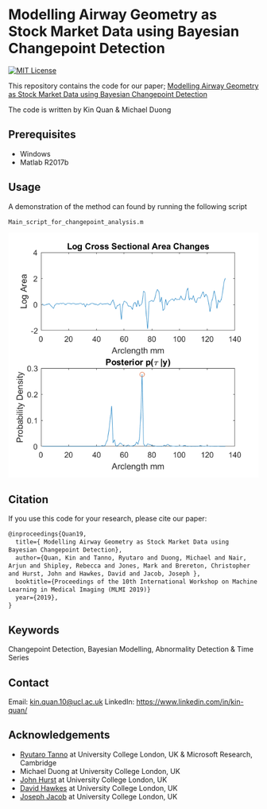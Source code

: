 # Modelling Airway Geometry as Stock Market Data using Bayesian Changepoint Detection

[![MIT License](https://img.shields.io/badge/license-MIT-blue.svg)](LICENSE.md)

This repository contains the code for our paper; [Modelling Airway Geometry as Stock Market Data using Bayesian Changepoint Detection](https://arxiv.org/abs/1906.12225)

The code is written by Kin Quan & Michael Duong

## Prerequisites
- Windows
- Matlab R2017b

## Usage

A demonstration of the method can found by running the following script

```
Main_script_for_changepoint_analysis.m
```

<img src='Output_image.png' width="600px"/>

## Citation
If you use this code for your research, please cite our paper:
```
@inproceedings{Quan19,
  title={ Modelling Airway Geometry as Stock Market Data using Bayesian Changepoint Detection},
  author={Quan, Kin and Tanno, Ryutaro and Duong, Michael and Nair, Arjun and Shipley, Rebecca and Jones, Mark and Brereton, Christopher and Hurst, John and Hawkes, David and Jacob, Joseph },
  booktitle={Proceedings of the 10th International Workshop on Machine Learning in Medical Imaging (MLMI 2019)}
  year={2019},
}
```

## Keywords
Changepoint Detection, Bayesian Modelling, Abnormality Detection & Time Series

## Contact
Email: kin.quan.10@ucl.ac.uk
LinkedIn: https://www.linkedin.com/in/kin-quan/

## Acknowledgements

* [Ryutaro Tanno](https://rt416.github.io/) at University College London, UK & Microsoft Research, Cambridge
* Michael Duong at University College London, UK
* [John Hurst](https://twitter.com/ProfHurst) at University College London, UK
* [David Hawkes](https://scholar.google.co.uk/citations?user=XqcO8foAAAAJ&hl=en) at University College London, UK
* [Joseph Jacob](https://iris.ucl.ac.uk/iris/browse/profile?upi=JJACO76) at University College London, UK
